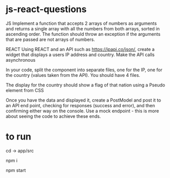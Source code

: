 # js-react-questions

JS
Implement a function that accepts 2 arrays of numbers as arguments and returns a single array with all the numbers from both arrays, sorted in ascending order. The function should throw an exception if the arguments that are passed are not arrays of numbers.

REACT
Using REACT and an API such as https://ipapi.co/json/, create a widget that displays a users IP address and country. Make the API calls asynchronous

In your code, split the component into separate files, one for the IP, one for the country (values taken from the API). You should have 4 files.

The display for the country should show a flag of that nation using a Pseudo element from CSS

Once you have the data and displayed it, create a PostModel and post it to an API end point, checking for responses (success and error), and then confirming either way on the console. Use a mock endpoint - this is more about seeing the code to achieve these ends.

# to run

cd -> app/src

npm i

npm start
